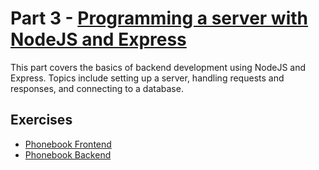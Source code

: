 # Part 3 - [Programming a server with NodeJS and Express](https://fullstackopen.com/en/part3)

This part covers the basics of backend development using NodeJS and Express. Topics include setting up a server, handling requests and responses, and connecting to a database.

## Exercises

- [Phonebook Frontend](phonebook-cont/)
- [Phonebook Backend](phonebook-backend/)
